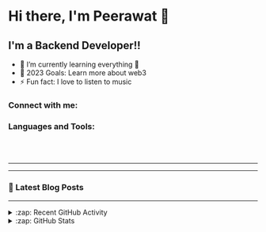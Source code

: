# Hi there, I'm Peerawat 👋

## I'm a Backend Developer!!

- 🌱 I’m currently learning everything 🤣
- 🥅 2023 Goals: Learn more about web3
- ⚡ Fun fact: I love to listen to music

### Connect with me:

### Languages and Tools:

<br />
<br />

---

---

### 📕 Latest Blog Posts

<!-- BLOG-POST-LIST:START -->

---

<details>
  <summary>:zap: Recent GitHub Activity</summary>
  
<!--START_SECTION:activity-->

<!--END_SECTION:activity-->

</details>

<details>
  <summary>:zap: GitHub Stats</summary>

</details>
